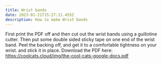 ```yaml
---
title: Wrist bands
date: 2023-01-21T15:27:11.455Z
description: How to make Wrist bands
---
```

F﻿irst print the PDF off and then cut out the wrist bands using a guillotine cutter. Then put some double sided sticky tape on one end of the wrist band. Peel the backing off, and get it to a comfortable tightness on your wrist. and stick it in place. Download the PDF here: https://coolcats.cloud/img/the-cool-cats-google-docs.pdf

![]()